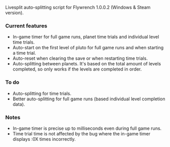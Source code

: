 Livesplit auto-splitting script for Flywrench 1.0.0.2 (Windows & Steam version).

### Current features
- In-game timer for full game runs, planet time trials and individual level time trials.
- Auto-start on the first level of pluto for full game runs and when starting a time trial.
- Auto-reset when clearing the save or when restarting time trials.
- Auto-splitting between planets. It's based on the total amount of levels completed, so only works if the levels are completed in order.

### To do
- Auto-splitting for time trials.
- Better auto-splitting for full game runs (based individual level completion data).


### Notes
- In-game timer is precise up to milliseconds even during full game runs.
- Time trial time is not affected by the bug where the in-game timer displays :0X times incorrectly.